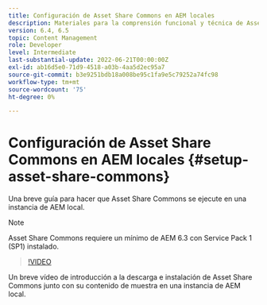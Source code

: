 ```yaml
---
title: Configuración de Asset Share Commons en AEM locales
description: Materiales para la comprensión funcional y técnica de Assets Share Commons
version: 6.4, 6.5
topic: Content Management
role: Developer
level: Intermediate
last-substantial-update: 2022-06-21T00:00:00Z
exl-id: ab16d5e0-71d9-4518-a03b-4aa5d2ec95a7
source-git-commit: b3e9251bdb18a008be95c1fa9e5c79252a74fc98
workflow-type: tm+mt
source-wordcount: '75'
ht-degree: 0%

---
```


# Configuración de Asset Share Commons en AEM locales {#setup-asset-share-commons}

Una breve guía para hacer que Asset Share Commons se ejecute en una instancia de AEM local.

>[!NOTE]
>
>Asset Share Commons requiere un mínimo de AEM 6.3 con Service Pack 1 (SP1) instalado.

>[!VIDEO](https://video.tv.adobe.com/v/20499?quality=12&learn=on)

Un breve vídeo de introducción a la descarga e instalación de Asset Share Commons junto con su contenido de muestra en una instancia de AEM local.
